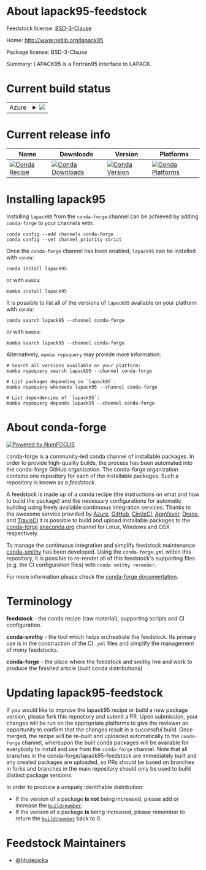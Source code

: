 About lapack95-feedstock
========================

Feedstock license: [BSD-3-Clause](https://github.com/conda-forge/lapack95-feedstock/blob/main/LICENSE.txt)

Home: http://www.netlib.org/lapack95

Package license: BSD-3-Clause

Summary: LAPACK95 is a Fortran95 interface to LAPACK.

Current build status
====================


<table>
    
  <tr>
    <td>Azure</td>
    <td>
      <details>
        <summary>
          <a href="https://dev.azure.com/conda-forge/feedstock-builds/_build/latest?definitionId=12208&branchName=main">
            <img src="https://dev.azure.com/conda-forge/feedstock-builds/_apis/build/status/lapack95-feedstock?branchName=main">
          </a>
        </summary>
        <table>
          <thead><tr><th>Variant</th><th>Status</th></tr></thead>
          <tbody><tr>
              <td>linux_64</td>
              <td>
                <a href="https://dev.azure.com/conda-forge/feedstock-builds/_build/latest?definitionId=12208&branchName=main">
                  <img src="https://dev.azure.com/conda-forge/feedstock-builds/_apis/build/status/lapack95-feedstock?branchName=main&jobName=linux&configuration=linux%20linux_64_" alt="variant">
                </a>
              </td>
            </tr><tr>
              <td>osx_64</td>
              <td>
                <a href="https://dev.azure.com/conda-forge/feedstock-builds/_build/latest?definitionId=12208&branchName=main">
                  <img src="https://dev.azure.com/conda-forge/feedstock-builds/_apis/build/status/lapack95-feedstock?branchName=main&jobName=osx&configuration=osx%20osx_64_" alt="variant">
                </a>
              </td>
            </tr><tr>
              <td>osx_arm64</td>
              <td>
                <a href="https://dev.azure.com/conda-forge/feedstock-builds/_build/latest?definitionId=12208&branchName=main">
                  <img src="https://dev.azure.com/conda-forge/feedstock-builds/_apis/build/status/lapack95-feedstock?branchName=main&jobName=osx&configuration=osx%20osx_arm64_" alt="variant">
                </a>
              </td>
            </tr>
          </tbody>
        </table>
      </details>
    </td>
  </tr>
</table>

Current release info
====================

| Name | Downloads | Version | Platforms |
| --- | --- | --- | --- |
| [![Conda Recipe](https://img.shields.io/badge/recipe-lapack95-green.svg)](https://anaconda.org/conda-forge/lapack95) | [![Conda Downloads](https://img.shields.io/conda/dn/conda-forge/lapack95.svg)](https://anaconda.org/conda-forge/lapack95) | [![Conda Version](https://img.shields.io/conda/vn/conda-forge/lapack95.svg)](https://anaconda.org/conda-forge/lapack95) | [![Conda Platforms](https://img.shields.io/conda/pn/conda-forge/lapack95.svg)](https://anaconda.org/conda-forge/lapack95) |

Installing lapack95
===================

Installing `lapack95` from the `conda-forge` channel can be achieved by adding `conda-forge` to your channels with:

```
conda config --add channels conda-forge
conda config --set channel_priority strict
```

Once the `conda-forge` channel has been enabled, `lapack95` can be installed with `conda`:

```
conda install lapack95
```

or with `mamba`:

```
mamba install lapack95
```

It is possible to list all of the versions of `lapack95` available on your platform with `conda`:

```
conda search lapack95 --channel conda-forge
```

or with `mamba`:

```
mamba search lapack95 --channel conda-forge
```

Alternatively, `mamba repoquery` may provide more information:

```
# Search all versions available on your platform:
mamba repoquery search lapack95 --channel conda-forge

# List packages depending on `lapack95`:
mamba repoquery whoneeds lapack95 --channel conda-forge

# List dependencies of `lapack95`:
mamba repoquery depends lapack95 --channel conda-forge
```


About conda-forge
=================

[![Powered by
NumFOCUS](https://img.shields.io/badge/powered%20by-NumFOCUS-orange.svg?style=flat&colorA=E1523D&colorB=007D8A)](https://numfocus.org)

conda-forge is a community-led conda channel of installable packages.
In order to provide high-quality builds, the process has been automated into the
conda-forge GitHub organization. The conda-forge organization contains one repository
for each of the installable packages. Such a repository is known as a *feedstock*.

A feedstock is made up of a conda recipe (the instructions on what and how to build
the package) and the necessary configurations for automatic building using freely
available continuous integration services. Thanks to the awesome service provided by
[Azure](https://azure.microsoft.com/en-us/services/devops/), [GitHub](https://github.com/),
[CircleCI](https://circleci.com/), [AppVeyor](https://www.appveyor.com/),
[Drone](https://cloud.drone.io/welcome), and [TravisCI](https://travis-ci.com/)
it is possible to build and upload installable packages to the
[conda-forge](https://anaconda.org/conda-forge) [anaconda.org](https://anaconda.org/)
channel for Linux, Windows and OSX respectively.

To manage the continuous integration and simplify feedstock maintenance
[conda-smithy](https://github.com/conda-forge/conda-smithy) has been developed.
Using the ``conda-forge.yml`` within this repository, it is possible to re-render all of
this feedstock's supporting files (e.g. the CI configuration files) with ``conda smithy rerender``.

For more information please check the [conda-forge documentation](https://conda-forge.org/docs/).

Terminology
===========

**feedstock** - the conda recipe (raw material), supporting scripts and CI configuration.

**conda-smithy** - the tool which helps orchestrate the feedstock.
                   Its primary use is in the construction of the CI ``.yml`` files
                   and simplify the management of *many* feedstocks.

**conda-forge** - the place where the feedstock and smithy live and work to
                  produce the finished article (built conda distributions)


Updating lapack95-feedstock
===========================

If you would like to improve the lapack95 recipe or build a new
package version, please fork this repository and submit a PR. Upon submission,
your changes will be run on the appropriate platforms to give the reviewer an
opportunity to confirm that the changes result in a successful build. Once
merged, the recipe will be re-built and uploaded automatically to the
`conda-forge` channel, whereupon the built conda packages will be available for
everybody to install and use from the `conda-forge` channel.
Note that all branches in the conda-forge/lapack95-feedstock are
immediately built and any created packages are uploaded, so PRs should be based
on branches in forks and branches in the main repository should only be used to
build distinct package versions.

In order to produce a uniquely identifiable distribution:
 * If the version of a package **is not** being increased, please add or increase
   the [``build/number``](https://docs.conda.io/projects/conda-build/en/latest/resources/define-metadata.html#build-number-and-string).
 * If the version of a package **is** being increased, please remember to return
   the [``build/number``](https://docs.conda.io/projects/conda-build/en/latest/resources/define-metadata.html#build-number-and-string)
   back to 0.

Feedstock Maintainers
=====================

* [@hhslepicka](https://github.com/hhslepicka/)

